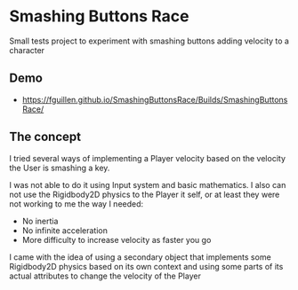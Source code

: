 # Smashing Buttons Race

Small tests project to experiment with smashing buttons adding velocity to a character

## Demo

- https://fguillen.github.io/SmashingButtonsRace/Builds/SmashingButtonsRace/

## The concept

I tried several ways of implementing a Player velocity based on the velocity the User is
smashing a key.

I was not able to do it using Input system and basic mathematics. I also can not use the
Rigidbody2D physics to the Player it self, or at least they were not working to me the way I needed:

- No inertia
- No infinite acceleration
- More difficulty to increase velocity as faster you go

I came with the idea of using a secondary object that implements some Rigidbody2D physics
based on its own context and using some parts of its actual attributes to change the velocity
of the Player
